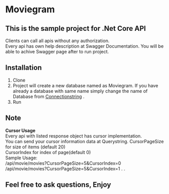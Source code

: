 # Moviegram

## This is the sample project for .Net Core API

Clients can call all apis without any authorization.  
Every api has own help description at Swagger Documentation.
You will be able to achive Swagger page after to run project.

## Installation

1. Clone
2. Project will create a new database named as Moviegram. If you have already a database with same name simply change the name of Database from [Connectionstring](https://github.com/kayhantolga/Moviegram/blob/develop/Moviegram/appsettings.json) .
3. Run

## Note
**Cursor Usage**  
Every api with listed response object has cursor implementation.  
You can send your cursor information data at Querystring.
CursorPageSize for size of items (default 20)  
CursorIndex for index of page(default 0)  
Sample Usage:  
/api/movie/movies?CursorPageSize=5&CursorIndex=0  
/api/movie/movies?CursorPageSize=5&CursorIndex=1
.
.


## Feel free to ask questions, Enjoy

